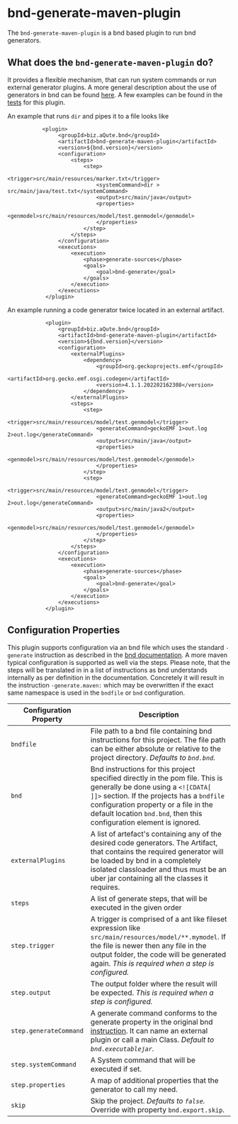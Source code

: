 # bnd-generate-maven-plugin

The `bnd-generate-maven-plugin` is a bnd based plugin to run bnd generators. 

## What does the `bnd-generate-maven-plugin` do?

It provides a flexible mechanism, that can run system commands or run external generator plugins. A more general description about the use of generators in bnd can be found [here](https://bnd.bndtools.org/instructions/generate.html). A few examples can be found in the [tests](https://github.com/bndtools/bnd/tree/master/maven/bnd-generate-maven-plugin/src/it) for this plugin.

An example that runs `dir` and pipes it to a file looks like

```
           <plugin>
				<groupId>biz.aQute.bnd</groupId>
				<artifactId>bnd-generate-maven-plugin</artifactId>
				<version>${bnd.version}</version>
				<configuration>
					<steps>
						<step>
							<trigger>src/main/resources/marker.txt</trigger>
							<systemCommand>dir > src/main/java/test.txt</systemCommand>
							<output>src/main/java</output>
							<properties>
								<genmodel>src/main/resources/model/test.genmodel</genmodel>
							</properties>
						</step>
					</steps>
				</configuration>
				<executions>
					<execution>
						<phase>generate-sources</phase>
						<goals>
							<goal>bnd-generate</goal>
						</goals>
					</execution>
				</executions>
			</plugin>
```

An example running a code generator twice located in an external artifact.

```
			<plugin>
				<groupId>biz.aQute.bnd</groupId>
				<artifactId>bnd-generate-maven-plugin</artifactId>
				<version>${bnd.version}</version>
				<configuration>
					<externalPlugins>
						<dependency>
							<groupId>org.geckoprojects.emf</groupId>
							<artifactId>org.gecko.emf.osgi.codegen</artifactId>
							<version>4.1.1.202202162308</version>
						</dependency>
					</externalPlugins>
					<steps>
						<step>
							<trigger>src/main/resources/model/test.genmodel</trigger>
							<generateCommand>geckoEMF 1>out.log 2>out.log</generateCommand>
							<output>src/main/java</output>
							<properties>
								<genmodel>src/main/resources/model/test.genmodel</genmodel>
							</properties>
						</step>
						<step>
							<trigger>src/main/resources/model/test.genmodel</trigger>
							<generateCommand>geckoEMF 1>out.log 2>out.log</generateCommand>
							<output>src/main/java2</output>
							<properties>
								<genmodel>src/main/resources/model/test.genmodel</genmodel>
							</properties>
						</step>
					</steps>
				</configuration>
				<executions>
					<execution>
						<phase>generate-sources</phase>
						<goals>
							<goal>bnd-generate</goal>
						</goals>
					</execution>
				</executions>
			</plugin>
```

## Configuration Properties

This plugin supports configuration via an bnd file which uses the standard `-generate` instruction as described in the [bnd documentation](https://bnd.bndtools.org/instructions/generate.html). A more maven typical configuration is supported as well via the steps. Please note, that the steps will be translated in in a list of instructions as bnd understands internally as per definition in the documentation. Concretely it will result in the instruction `-generate.maven:` which may be overwritten if the exact same namespace is used in the `bndfile` or `bnd` configuration.

| Configuration Property | Description                                                  |
| ---------------------- | ------------------------------------------------------------ |
|`bndfile`              | File path to a bnd file containing bnd instructions for this project. The file path can be either absolute or relative to the project directory. _Defaults to `bnd.bnd`_.|
|`bnd`                  | Bnd instructions for this project specified directly in the pom file. This is generally be done using a `<![CDATA[  ]]>` section. If the projects has a `bndfile` configuration property or a file in the default location `bnd.bnd`, then this configuration element is ignored. |
| `externalPlugins`      | A list of artefact's containing any of the desired code generators. The Artifact, that contains the required generator will be loaded by bnd in a completely isolated classloader and thus must be an uber jar containing all the classes it requires. |
| `steps`                | A list of generate steps, that will be executed in the given order |
| `step.trigger`         | A trigger is comprised of a ant like fileset expression like `src/main/resources/model/**.mymodel`.  If the file is newer then any file in the output folder, the code will be generated again. _This is required when a step is configured._ |
| `step.output`          | The output folder where the result will be expected. _This is required when a step is configured._ |
| `step.generateCommand` | A generate command conforms to the generate property in the original bnd [instruction](https://bnd.bndtools.org/instructions/generate.html). It can name an external plugin or call a main Class. _Default to `bnd.executablejar`._ |
| `step.systemCommand`   | A System command that will be executed if set.               |
| `step.properties`      | A map of additional properties that the generator to call my need. |
| `skip`                 | Skip the project. _Defaults to `false`._ Override with property `bnd.export.skip`. |
